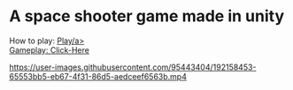 # A space shooter game made in unity

How to play: <a href="https://dimasabreu.itch.io/tiroteio-no-space">Play/a><br>
Gameplay: <a href="https://youtu.be/PL_j4Lt6jlg">Click-Here</a>



https://user-images.githubusercontent.com/95443404/192158453-65553bb5-eb67-4f31-86d5-aedceef6563b.mp4

